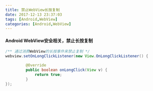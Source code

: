 ```yaml
---
title: 禁止WebView长按复制
date: 2017-12-13 23:37:03
tags: [Android,WebView]
categories: [Android,WebView]
---
```


#### Android WebView安全相关，禁止长按复制

```java
/** 通过消费WebView的长按事件来禁止复制 */
webview.setOnLongClickListener(new View.OnLongClickListener() {

         @Override
         public boolean onLongClick(View v) {
             return true;
         }
});
```